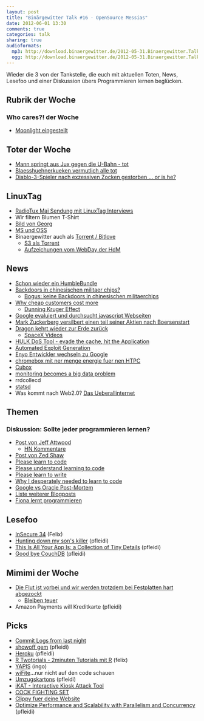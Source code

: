 ```yaml
---
layout: post
title: "Binärgewitter Talk #16 - OpenSource Messias"
date: 2012-06-01 13:30
comments: true
categories: talk
sharing: true
audioformats:
  mp3: http://download.binaergewitter.de/2012-05-31.Binaergewitter.Talk.16.mp3
  ogg: http://download.binaergewitter.de/2012-05-31.Binaergewitter.Talk.16.ogg
---
```

Wieder die 3 von der Tankstelle, die euch mit aktuellen Toten, News, Lesefoo und einer Diskussion übers Programmieren lernen beglücken.

## Rubrik der Woche

### Who cares?! der Woche 

* [Moonlight eingestellt]( http://www.golem.de/news/miguel-de-icaza-moonlight-ist-eingestellt-1205-92137.html )

## Toter der Woche

- [Mann springt aus Jux gegen die U-Bahn - tot]( http://www.blick.ch/news/ausland/mann-springt-aus-jux-gegen-u-bahn-tot-id1901395.html )
- [Blaesshuehnerkueken vermutlich alle tot]( http://www.suedkurier.de/region/bodenseekreis-oberschwaben/ueberlingen/Blaesshuhnkueken-vermutlich-alle-tot;art372495,5522455 )
- [Diablo-3-Spieler nach exzessiven Zocken gestorben ... or is he?]( http://www.pcgameshardware.de/aid,886248/Diablo-3-Spieler-angeblich-nach-exzessivem-Zocken-verstorben-widerspruechliche-Berichterstattung/Rollenspiel-Adventure/News/ )

## LinuxTag

* [RadioTux Mai Sendung mit LinuxTag Interviews](http://blog.radiotux.de/index.php?/archives/7959-RadioTux-Sendung-Mai-2012.html )
* Wir filtern Blumen T-Shirt
 * [Bild von Georg]( https://twitter.com/ingoebel/status/206019781470593024/photo/1 )
* [MS und OSS]( http://www.heise.de/newsticker/meldung/Microsoft-und-Open-Source-sind-1588154.html )
* Binaergewitter auch als [Torrent / Bitlove]( http://bitlove.org/binaergewitter/talk )
     - [S3 als Torrent]( http://docs.amazonwebservices.com/AmazonS3/latest/API/RESTObjectGETtorrent.html )
     - [Aufzeichungen vom WebDay der HdM]( http://events.mi.hdm-stuttgart.de/2012-05-25-5-webday )

## News

- [Schon wieder ein HumbleBundle](http://www.humblebundle.com/ )
- [Backdoors in chinesischen militaer chips?]( http://www.cl.cam.ac.uk/~sps32/sec_news.html#Assurance )
    * [Bogus: keine Backdoors in chinesischen militaerchips]( http://erratasec.blogspot.de/2012/05/bogus-story-no-chinese-backdoor-in.html )
- [Why cheap customers cost more]( http://sachagreif.com/why-cheap-customers-cost-more/ )
    * [Dunning Kruger Effect]( http://de.wikipedia.org/wiki/Dunning-Kruger-Effekt )
- [Google evaluiert und durchsucht javascript Webseiten]( http://search.slashdot.org/story/12/05/26/0310246/google-now-searches-javascript )
- [Mark Zuckerberg versilbert einen teil seiner Aktien nach Boersenstart]( http://news.ycombinator.net/item?id=4013142 )
- [Dragon kehrt wieder zur Erde zurück]( http://www.golem.de/news/raumfahrt-dragon-kommt-zurueck-zur-erde-1205-92200.html )
    * [SpaceX Videos]( http://vimeo.com/spacexlaunch/videos )
- [HULK DoS Tool - evade the cache, hit the Application]( http://www.pentestit.com/hulk-the-web-server-dos-tool/ )
- [Automated Exploit Generation]( http://security.ece.cmu.edu/aeg/ )
- [Enyo Entwickler wechseln zu Google]( http://arstechnica.com/gadgets/2012/05/team-behind-webos-enyo-framework-reportedly-leaving-hp-and-joining-google/ )
- [chromebox mit ner menge energie fuer nen HTPC](https://www.google.com/intl/en/chrome/devices/chromebox.html )
- [Cubox](http://www.solid-run.com/products/cubox )
- [monitoring becomes a big data problem]( http://www.real-user-monitoring.com/too-much-information-monitoring-becomes-a-big-data-problem/ )
- rrdcollecd
- [statsd]( https://github.com/etsy/statsd )
- Was kommt nach Web2.0? [Das Ueberallinternet]( http://www.slideshare.net/maerys/relicamp12-ueberallinternet )

## Themen

### Diskussion: Sollte jeder programmieren lernen?

- [Post von Jeff Attwood]( http://www.codinghorror.com/blog/2012/05/please-dont-learn-to-code.html )
    * [HN Kommentare]( http://news.ycombinator.com/item?id=3975744 )
- [Post von Zed Shaw]( http://learncodethehardway.org/blog/MAY_15_2012.html )
- [Please learn to code]( http://sachagreif.com/please-learn-to-code/ )
- [Please understand learning to code]( http://dave.fayr.am/posts/2012-05-15-please-understand-learning-to-code.html )
- [Please learn to write]( http://www.randsinrepose.com/archives/2012/05/16/please_learn_to_write.html )
- [Why I desperately needed to learn to code]( http://influencehacks.com/why-i-desperately-needed-to-learn-to-code )
- [Google vs Oracle Post-Mortem](http://www.brightsideofnews.com/news/2012/5/25/oracle-vs-google-post-mortem-judge-knows-programming.aspx )
- [Liste weiterer Blogposts]( http://edceekays.blogspot.de/2012/05/please-dont-learn-to-code-versus-please.html )
- [Fiona lernt programmieren]( https://fionalerntprogrammieren.wordpress.com/ )

## Lesefoo

- [InSecure 34]( https://www.net-security.org/dl/insecure/INSECURE-Mag-34.pdf ) (Felix)
- [Hunting down my son's killer]( http://matt.might.net/articles/my-sons-killer/ ) (pfleidi)
- [This Is All Your App Is: a Collection of Tiny Details]( http://www.codinghorror.com/blog/2012/05/this-is-all-your-app-is-a-collection-of-tiny-details.html ) (pfleidi)
- [Good bye CouchDB]( http://saucelabs.com/blog/index.php/2012/05/goodbye-couchdb/ ) (pfleidi)

## Mimimi der Woche

- [Die Flut ist vorbei und wir werden trotzdem bei Festplatten hart abgezockt](http://arstechnica.com/information-technology/2012/05/hard-drive-supplies-back-to-pre-flood-levels-but-prices-arent/ )
    * [Bleiben teuer](http://www.heise.de/resale/meldung/Bitkom-Festplatten-bleiben-teuer-1572985.html )
- Amazon Payments will Kreditkarte (pfleidi)

## Picks

- [Commit Logs from last night]( http://www.commitlogsfromlastnight.com/ )
- [showoff gem]( https://github.com/schacon/showoff ) (pfleidi)
- [Heroku]( http://heroku.com ) (pfleidi)
- [R Twotorials - 2minuten Tutorials mit R]( http://www.twotorials.com/ ) (felix)
- [YAPIS]( http://yapis.geoclub.de/ ) (ingo)
- [wiFite]( http://code.google.com/p/wifite/ )...nur nicht auf den code schauen
- [Umzugskartons]( http://www.amazon.de/gp/product/B004UF5KLK/ref=as_li_ss_tl?ie=UTF8&tag=retinacast-21 ) (pfleidi)
- [iKAT - Interactive Kiosk Attack Tool]( http://ikat.ha.cked.net/Linux/ )
- [COCK FIGHTING SET]( http://www.amazon.de/gp/product/B004NTE48I/ref=as_li_ss_tl?ie=UTF8&tag=retinacast-21 )
- [Clippy fuer deine Website]( http://www.smore.com/clippy-js )
- [Optimize Performance and Scalability with Parallelism and Concurrency]( https://www.youtube.com/watch?v=ULdDuwf48kM ) (pfleidi)


